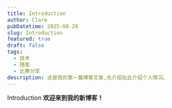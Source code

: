 ```yaml
---
title: Introduction
author: Clare
pubDatetime: 2025-08-28
slug: Introduction
featured: true
draft: false
tags:
  - 技术
  - 随笔
  - 比赛分享
description: 这是我的第一篇博客文章,先介绍在此介绍个人情况。
---
```


Introduction
**欢迎来到我的新博客！**
